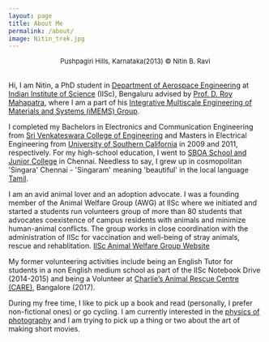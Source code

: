 ```yaml
---
layout: page
title: About Me
permalink: /about/
image: Nitin_trek.jpg
---
```

<center><font size="2">Pushpagiri Hills, Karnataka(2013) &copy; Nitin B. Ravi </font></center>  
<br>

Hi, I am Nitin, a PhD student in [Department of Aerospace Engineering](http://aero.iisc.ac.in) at [Indian Institute of Science](https://www.iisc.ac.in) (IISc), Bengaluru advised by [Prof. D. Roy Mahapatra](http://aero.iisc.ac.in/people/d-roy-mahapatra/), where I am a part of his [Integrative Multiscale Engineering of Materials and Systems (iMEMS) Group](https://imemslab.azurewebsites.net/). 

I completed my Bachelors in Electronics and Communication Engineering from [Sri Venkateswara College of Engineering](www.svce.ac.in) and Masters in Electrical Engineering from [University of Southern California](www.usc.edu) in 2009 and 2011, respectively. For my high-school education, I went to [SBOA School and Junior College](http://www.sboajc.org/) in Chennai. Needless to say, I grew up in cosmopolitan 'Singara' Chennai - 'Singaram' meaning 'beautiful' in the local language [Tamil](https://en.wikipedia.org/wiki/Tamil_language).

I am an avid animal lover and an adoption advocate. I was a founding member of the Animal Welfare Group (AWG) at IISc where we initiated and started a students run volunteers group of more than 80 students that advocates coexistence of campus residents with animals and minimize human-animal conflicts. The group works in close coordination with the administration of IISc for vaccination and well-being of stray animals, rescue and rehablitation. [IISc Animal Welfare Group Website](https://sites.google.com/view/iisc-awg)

My former volunteering activities include being an English Tutor for students in a non English medium school as part of the IISc Notebook Drive (2014-2015) and being a Volunteer at [Charlie’s Animal Rescue Centre (CARE)](https://charlies-care.com), Bangalore (2017).

During my free time, I like to pick up a book and read (personally, I prefer non-fictional ones) or go cycling.  I am currently interested in the [physics of photography](https://sites.google.com/site/marclevoylectures/) and I am trying to pick up a thing or two about the art of making short movies. 







